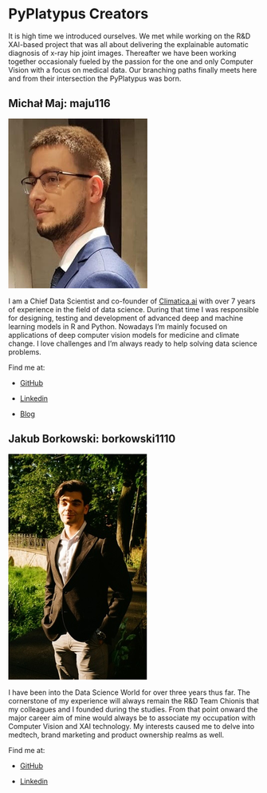 # PyPlatypus Creators

It is high time we introduced ourselves. We met while working on the R&D XAI-based project that was all about delivering the explainable automatic diagnosis of
x-ray hip joint images. Thereafter we have been working together occasionaly fueled by the passion for the one and only Computer Vision with a focus on medical data.
Our branching paths finally meets here and from their intersection the PyPlatypus was born.

## Michał Maj: maju116

![](Images/author_maju116.jpg)

I am a Chief Data Scientist and co-founder of [Climatica.ai](https://www.climatica.ai/) with over 7 years of experience in the field of data science. During that time I was responsible for designing, testing and development of advanced deep and machine learning models in R and Python. Nowadays I’m mainly focused on applications of deep computer vision models for medicine and climate change.  I love challenges and I’m always ready to help solving data science problems.

Find me at:

* [GitHub](https://github.com/maju116)

* [Linkedin](https://www.linkedin.com/in/michal-maj116/)

* [Blog](https://datascienceguts.com/)


## Jakub Borkowski: borkowski1110

![](Images/author_borkowski1110.jpg)

I have been into the Data Science World for over three years thus far. The cornerstone of my experience will always remain the R&D Team Chionis that my colleagues and I founded during the studies.
From that point onward the major career aim of mine would always be to associate my occupation with Computer Vision and XAI technology. My interests caused me to delve into medtech, brand marketing and product ownership realms as well.

Find me at:

* [GitHub](https://github.com/borkowski1110)

* [Linkedin](https://www.linkedin.com/in/jrborkowski/)